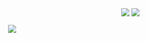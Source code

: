 <div align="right"><img src="https://www.faranevis.com/badge?op=-2"/> <img src="https://komarev.com/ghpvc/?username=DaveOff&color=ff8739"/></div>
<p align="center"><a href="#"><img src="https://www.faranevis.com/badge/profile?op=-2"/></a></p>
